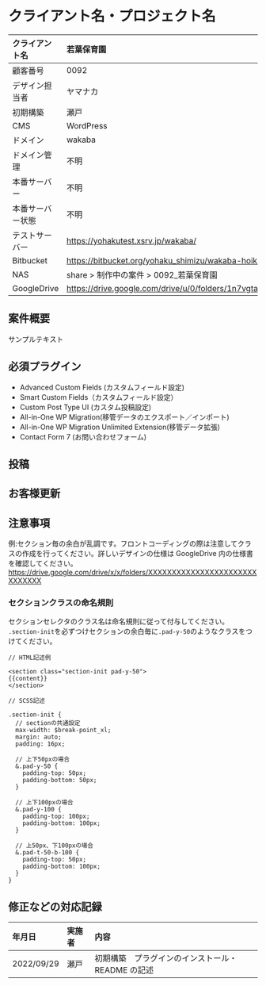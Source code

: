 # クライアント名・プロジェクト名

| クライアント名   | 若葉保育園                                                                   |
| :--------------- | :--------------------------------------------------------------------------- |
| 顧客番号         | 0092                                                                         |
| デザイン担当者   | ヤマナカ                                                                     |
| 初期構築         | 瀬戸                                                                         |
| CMS              | WordPress                                                                    |
| ドメイン         | wakaba                                                                       |
| ドメイン管理     | 不明                                                                         |
| 本番サーバー     | 不明                                                                         |
| 本番サーバー状態 | 不明                                                                         |
| テストサーバー   | https://yohakutest.xsrv.jp/wakaba/                                           |
| Bitbucket        | https://bitbucket.org/yohaku_shimizu/wakaba-hoiku/src/master/                |
| NAS              | share > 制作中の案件 > 0092\_若葉保育園                                      |
| GoogleDrive      | https://drive.google.com/drive/u/0/folders/1n7vgtaFtTqA47cPG9CMt6fSX8BgWsLAw |

## 案件概要

サンプルテキスト

## 必須プラグイン

- Advanced Custom Fields (カスタムフィールド設定)
- Smart Custom Fields（カスタムフィールド設定）
- Custom Post Type UI (カスタム投稿設定)
- All-in-One WP Migration(移管データのエクスポート／インポート)
- All-in-One WP Migration Unlimited Extension(移管データ拡張)
- Contact Form 7 (お問い合わせフォーム)

## 投稿

## お客様更新

## 注意事項

例:セクション毎の余白が乱調です。フロントコーディングの際は注意してクラスの作成を行ってください。詳しいデザインの仕様は GoogleDrive 内の仕様書を確認してください。  
https://drive.google.com/drive/x/x/folders/XXXXXXXXXXXXXXXXXXXXXXXXXXXXXX

### セクションクラスの命名規則

セクションセレクタのクラス名は命名規則に従って付与してください。  
`.section-init`を必ずつけセクションの余白毎に`.pad-y-50`のようなクラスをつけてください。

```
// HTML記述例

<section class="section-init pad-y-50">
{{content}}
</section>
```

```
// SCSS記述

.section-init {
  // sectionの共通設定
  max-width: $break-point_xl;
  margin: auto;
  padding: 16px;

  // 上下50pxの場合
  &.pad-y-50 {
    padding-top: 50px;
    padding-bottom: 50px;
  }

  // 上下100pxの場合
  &.pad-y-100 {
    padding-top: 100px;
    padding-bottom: 100px;
  }

  // 上50px、下100pxの場合
  &.pad-t-50-b-100 {
    padding-top: 50px;
    padding-bottom: 100px;
  }
}
```

## 修正などの対応記録

| 年月日     | 実施者 | 内容                                              |
| :--------- | :----- | :------------------------------------------------ |
| 2022/09/29 | 瀬戸   | 初期構築　プラグインのインストール・README の記述 |
